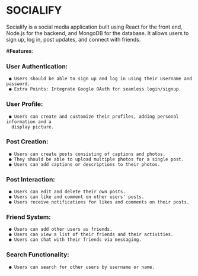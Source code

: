 # **SOCIALIFY**
Socialify is a social media application built using React for the front end, Node.js for the backend, and MongoDB for the database. It allows users to sign up, log in, post updates, and connect with friends.

#**Features**:
### User Authentication:
     ● Users should be able to sign up and log in using their username and password.
     ● Extra Points: Integrate Google OAuth for seamless login/signup.
### User Profile:
     ● Users can create and customize their profiles, adding personal information and a
      display picture.
### Post Creation:
     ● Users can create posts consisting of captions and photos.
     ● They should be able to upload multiple photos for a single post.
     ● Users can add captions or descriptions to their photos.
### Post Interaction:
     ● Users can edit and delete their own posts.
     ● Users can like and comment on other users' posts.
     ● Users receive notifications for likes and comments on their posts.
### Friend System:
     ● Users can add other users as friends.
     ● Users can view a list of their friends and their activities.
     ● Users can chat with their friends via messaging.
### Search Functionality:
     ● Users can search for other users by username or name.
